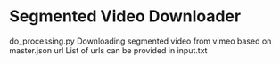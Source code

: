# Segmented Video Downloader

do_processing.py
Downloading segmented video from vimeo based on master.json url
List of urls can be provided in input.txt



